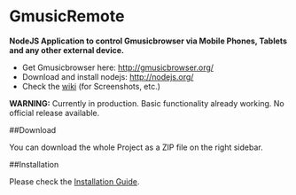 GmusicRemote
============

<strong>NodeJS Application to control Gmusicbrowser via Mobile Phones, Tablets and any other external device.</strong>

<ul>
<li>Get Gmusicbrowser here: <a href="http://gmusicbrowser.org/" target="_blank">http://gmusicbrowser.org/</a></li>
<li>Download and install nodejs: <a href="http://nodejs.org/" target="_blank">http://nodejs.org/</a></li>
<li>Check the <a href="https://github.com/gruberpatrick/gmusicremote/wiki">wiki</a> (for Screenshots, etc.)</li>
</ul>

<strong>WARNING:</strong> Currently in production. Basic functionality already working. No official release available.

##Download

You can download the whole Project as a ZIP file on the right sidebar.

##Installation

Please check the <a href="https://github.com/gruberpatrick/gmusicremote/wiki/Installation">Installation Guide</a>.

